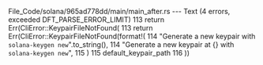 File_Code/solana/965ad778dd/main/main_after.rs --- Text (4 errors, exceeded DFT_PARSE_ERROR_LIMIT)
113                         return Err(CliError::KeypairFileNotFound(                                                                                        113                         return Err(CliError::KeypairFileNotFound(format!(
114                             "Generate a new keypair with `solana-keygen new`".to_string(),                                                               114                             "Generate a new keypair at {} with `solana-keygen new`",
115                         )                                                                                                                                115                             default_keypair_path
                                                                                                                                                             116                         ))

